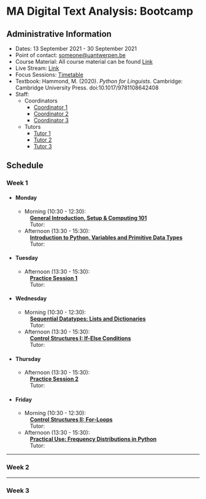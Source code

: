 # MA Digital Text Analysis: Bootcamp 

## Administrative Information
- Dates: 13 September 2021 - 30 September 2021
- Point of contact: [someone@uantwerpen.be](mailto:someone@uantwerpen.be)
- Course Material:  All course material can be found [Link]()
- Live Stream: [Link]()
- Focus Sessions:  [Timetable]()
- Textbook: Hammond, M. (2020). *Python for Linguists*. Cambridge: Cambridge University Press. doi:10.1017/9781108642408
- Staff:
	- Coordinators
		- [Coordinator 1](mailto)
		- [Coordinator 2](mailto)
		- [Coordinator 3](mailto)
	- Tutors
		- [Tutor 1](mailto)
		- [Tutor 2](mailto)
		- [Tutor 3](mailto)

## Schedule
###  Week 1

- #### Monday
	- Morning (10:30 - 12:30):  
		&emsp;**[General Introduction, Setup & Computing 101]()**  
		&emsp;Tutor:
	- Afternoon (13:30 - 15:30):  
		&emsp;**[Introduction to Python, Variables and Primitive Data Types]()**  
		&emsp;Tutor:
- #### Tuesday
	- Afternoon (13:30 - 15:30):  
		&emsp;**[Practice Session 1]()**  
		&emsp;Tutor:
- #### Wednesday
	- Morning (10:30 - 12:30):  
		&emsp;**[Sequential Datatypes: Lists and Dictionaries]()**  
		&emsp;Tutor:
	- Afternoon (13:30 - 15:30):  
		&emsp;**[Control Structures I: If-Else Conditions]()**  
		&emsp;Tutor:
- #### Thursday
	- Afternoon (13:30 - 15:30):  
		&emsp;**[Practice Session 2]()**  
		&emsp;Tutor:
- #### Friday
	- Morning (10:30 - 12:30):  
		&emsp;**[Control Structures II: For-Loops]()**  
		&emsp;Tutor:
	- Afternoon (13:30 - 15:30):  
		&emsp;**[Practical Use: Frequency Distributions in Python]()**  
		&emsp;Tutor:  
*******************************************
###  Week 2

*******************************************
###  Week 3


